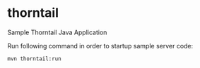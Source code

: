 # thorntail
Sample Thorntail Java Application

Run following command in order to startup sample server code:

    mvn thorntail:run
